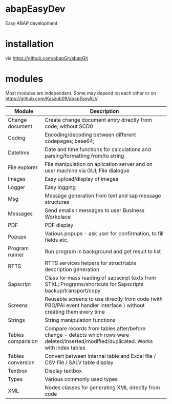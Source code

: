# abapEasyDev
Easy ABAP development

# installation
via https://github.com/abapGit/abapGit

# modules
Most modules are independent. Some may depend on each other or on https://github.com/Kaszub09/abapEasyALV.

| Module | Description | 
| - | - |
| Change document | Create change document entry directly from code, without SCD0 |
| Coding | Encoding/decoding between different codepages; base64; |
| Datetime | Date and time functions for calculations and parsing/formatting from/to string |
| File explorer | File manipulation on aplication server and on user machine via GUI; File dialogue |
| Images | Easy upload/display of images |
| Logger | Easy logging |
| Msg | Message generation from text and sap message structures |
| Messages | Send emails / messages to user Business Workplace |
| PDF | PDF display |
| Popups | Various popups - ask user for confirmation, to fill fields etc. |
| Program runner | Run program in background and get result to list |
| RTTS | RTTS services helpers for struct/table description generation |
| Sapscript | Class for mass reading of sapscirpt texts from STXL; Programs/shortcuts for Sapscripts backup/transport/copy |
| Screens | Reusable screens to use directly from code (with PBO/PAI event handler interface ) without creating them every time |
| Strings | String manipulation functions |
| Tables comparision | Compare records from tables after/before change - detects which rows were deleted/inserted/modified/duplicated. Works with index tables |
| Tables conversion | Convert between internal table and Excel file / CSV file / SALV table display |
| Textbox | Display textbox |
| Types | Various commonly used types |
| XML | Nodes classes for generating XML directly from code |
